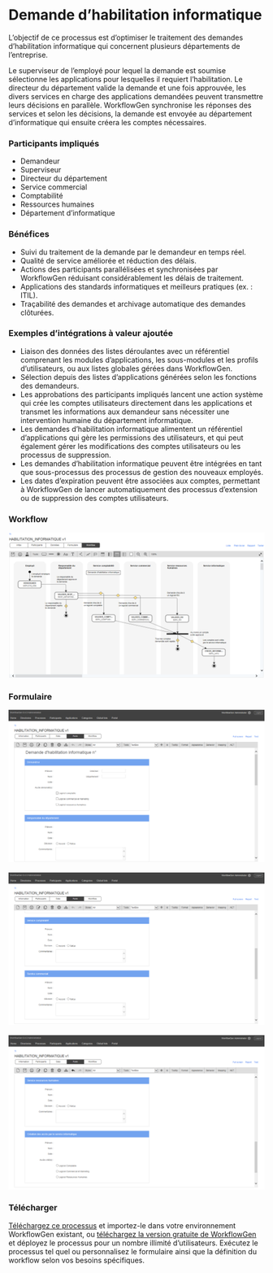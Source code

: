 # Demande d’habilitation informatique

L’objectif de ce processus est d’optimiser le traitement des demandes d’habilitation informatique qui concernent plusieurs départements de l’entreprise.

Le superviseur de l’employé pour lequel la demande est soumise sélectionne les applications pour lesquelles il requiert l’habilitation. Le directeur du département valide la demande et une fois approuvée, les divers services en charge des applications demandées peuvent transmettre leurs décisions en parallèle. WorkflowGen synchronise les réponses des services et selon les décisions, la demande est envoyée au département d’informatique qui ensuite créera les comptes nécessaires.

### Participants impliqués

* Demandeur
* Superviseur
* Directeur du département
* Service commercial
* Comptabilité
* Ressources humaines
* Département d’informatique

### Bénéfices

* Suivi du traitement de la demande par le demandeur en temps réel.
* Qualité de service améliorée et réduction des délais.
* Actions des participants parallélisées et synchronisées par WorkflowGen réduisant considérablement les délais de traitement.
* Applications des standards informatiques et meilleurs pratiques (ex. : ITIL).
* Traçabilité des demandes et archivage automatique des demandes clôturées.

### Exemples d’intégrations à valeur ajoutée

* Liaison des données des listes déroulantes avec un référentiel comprenant les modules d’applications, les sous-modules et les profils d’utilisateurs, ou aux listes globales gérées dans WorkflowGen.
* Sélection depuis des listes d’applications générées selon les fonctions des demandeurs.
* Les approbations des participants impliqués lancent une action système qui crée les comptes utilisateurs directement dans les applications et transmet les informations aux demandeur sans nécessiter une intervention humaine du département informatique.
* Les demandes d’habilitation informatique alimentent un référentiel d’applications qui gère les permissions des utilisateurs, et qui peut également gérer les modifications des comptes utilisateurs ou les processus de suppression.
* Les demandes d’habilitation informatique peuvent être intégrées en tant que sous-processus des processus de gestion des nouveaux employés.
* Les dates d’expiration peuvent être associées aux comptes, permettant à WorkflowGen de lancer automatiquement des processus d’extension ou de suppression des comptes utilisateurs.

### Workflow

![Workflow habilitation informatique](assets/habilitation-informatique-workflow.png)

### Formulaire

![Formulaire habilitation informatique 1](assets/habilitation-informatique-form-1.png)<br /><br />
![Formulaire habilitation informatique 2](assets/habilitation-informatique-form-2.png)<br /><br />
![Formulaire habilitation informatique 3](assets/habilitation-informatique-form-3.png)


### Télécharger

[Téléchargez ce processus](dist/habilitation-informatiquev1.xml.zip) et importez-le dans votre environnement WorkflowGen existant, ou [téléchargez la version gratuite de WorkflowGen](https://www.workflowgen.com/fr/telecharger-logiciel-workflow-gratuit/) et déployez le processus pour un nombre illimité d’utilisateurs. Exécutez le processus tel quel ou personnalisez le formulaire ainsi que la définition du workflow selon vos besoins spécifiques.

